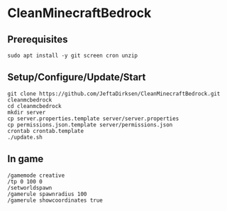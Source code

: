# CleanMinecraftBedrock

## Prerequisites

    sudo apt install -y git screen cron unzip

## Setup/Configure/Update/Start

    git clone https://github.com/JeftaDirksen/CleanMinecraftBedrock.git cleanmcbedrock
    cd cleanmcbedrock
    mkdir server
    cp server.properties.template server/server.properties
    cp permissions.json.template server/permissions.json
    crontab crontab.template
    ./update.sh

## In game

    /gamemode creative
    /tp 0 100 0
    /setworldspawn
    /gamerule spawnradius 100
    /gamerule showcoordinates true
